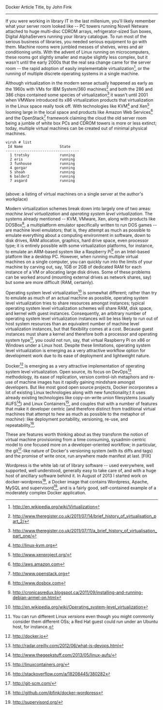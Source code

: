 

Docker Article Title, by John Fink

----

If you were working in library IT in the last millenium, you'll likely remember what your server room looked like -- PC towers running Novell Netware attached to huge multi-disc CDROM arrays, refrigerator-sized Sun boxes, Digital AlphaServers running your library catalogue. To run most of the serious business of libraries, you needed serious equipment to go with them. Machine rooms were jumbled messes of shelves, wires and air conditioning units. With the advent of Linux running on microcomputers, these rooms got slightly smaller and maybe slightly less complex, but it wasn't until the early 2000s that the real sea change came for the server room -- the rapid adoption of easily implementable virtualization[^wikivirtualization], or the running of multiple discrete operating systems in a single machine.

Although virtualization in the modern sense actually happened as early as the 1960s with VMs for IBM System/360 machines[^registerhistory2] and both the 286 and 386 chips contained some species of virtualization[^registerhistory1] it wasn't until 2001 when VMWare introduced its x86 virtualization products that virtualization in the Linux space really took off. With technologies like KVM[^kvm] and Xen[^xen] looming large in the local space and products like Amazon Web Services[^aws] and the OpenStack[^openstack] framework claiming the cloud the old server room being a jumble of white box PCs and CDROM towers is more or less extinct; today, multiple virtual machines can be created out of minimal physical machines.

```
virsh # list
 Id Name                 State
----------------------------------
  1 trotsky              running
  2 eris                 running
  3 funhouse             running
  4 gorgar               running
  5 shoah                running
  6 balder2              running
  7 asgard               running
  
```
(above: a listing of virtual machines on a single server at the author's workplace)

Modern virtualization schemes break down into largely one of two areas: *machine level virtualization* and *operating system level virtualization*. The systems already mentioned -- KVM, VMware, Xen, along with products like DOSBox[^dosbox], a multiplatform emulator specifically written to run DOS games -- are machine level emulators; that is, they attempt as much as possible to emulate everything about a computing environment in software, down to disk drives, RAM allocation, graphics, hard drive space, even processor type; it is entirely possible with some virtualization platforms, for instance, to emulate an ARM-based system like a Raspberry Pi[^raspiemulation] on an Intel-based platform like a desktop PC. However, when running multiple virtual machines on a single computer, you can quickly run into the limits of your machine by carving out, say, 1GB or 2GB of dedicated RAM for each instance of a VM or allocating large disk drives. Some of these problems can be worked around (mounting external drives as network shares, say) but some are more difficult (RAM, certainly). 

Operating system level virtualization[^wikioslevel] is somewhat different; rather than try to emulate as much of an actual machine as possible, operating system level virtualization tries to share resources amongst instances; typical operating system level virtualization schemes will share RAM, disk space, and kernel with guest instances. Consequently, an arbitrary number of operating system level virtualization instances will be less likely to run out of host system resources than an equivalent number of machine level virtualization instances, but that flexibility comes at a cost. Because guest instances must share a kernel and therefore both a processor and operating system type[^type], you could not run, say, that virtual Raspberry Pi on x86 or Windows under a Linux host. Despite these limitations, operating system level virtualization is emerging as a very attractive workflow option for development work due to its ease of deployment and lightweight nature.

Docker[^dockerhome] is emerging as a very attractive implementation of  operating system level virtualization. Open source, its focus on DevOps[^devops] methodology, its ease of replication, version control-ish metaphors and re-use of machine images has it rapidly gaining mindshare amongst developers. But like most good open source projects, Docker incorporates a lot of existing Linux technologies along with new functionality;t it uses already existing technologies like copy-on-write union filesystems (usually AUFS[^aufs]) and Linux Containers[^lxc], and couples that with a number of features that make it developer centric (and therefore distinct from traditional virtual machines that attempt to hew as much as possible to the metaphor of *machine*): like deployment portability, versioning, re-use, and  repeatability[^shykesso].

These are features worth thinking about as they transform the notion of virtual machine provisioning from a time consuming, sysadmin-centric model to one focused more on a developer-oriented workflow; in particular, the git[^gitscm]-like nature of Docker's versioning system (with its diffs and tags) and the promise of write once, run anywhere made manifest at last. [FIX]

Wordpress is the white lab rat of library software -- used everywhere, well supported, well understood, generally easy to take care of, and with a huge host of ancillary software behind it. In August of 2013 I started work on docker-wordpress[^dwgithub], a Docker image that contains Wordpress, Apache, MySQL and supervisord[^supervisord], and is a fairly good, self-contained example of a moderately complex Docker application.


[^wikivirtualization]: http://en.wikipedia.org/wiki/Virtualization

[^registerhistory2]: http://www.theregister.co.uk/2011/07/14/brief_history_of_virtualisation_part_2/

[^registerhistory1]: http://www.theregister.co.uk/2011/07/11/a_brief_history_of_virtualisation_part_one/

[^kvm]: http://linux-kvm.org

[^xen]: http://www.xenproject.org/

[^aws]: http://aws.amazon.com

[^openstack]: http://www.openstack.org

[^dosbox]: http://www.dosbox.com

[^raspiemulation]: http://cronicasredux.blogspot.ca/2011/09/installing-and-running-debian-armel-on.html

[^wikioslevel]: http://en.wikipedia.org/wiki/Operating_system-level_virtualization

[^type]: You can run different Linux *versions* even though you might commonly consider them different OSs; a Red Hat guest could run under an Ubuntu host, for instance.

[^dockerhome]: http://docker.io

[^devops]: http://radar.oreilly.com/2012/06/what-is-devops.html

[^aufs]:  http://www.thegeekstuff.com/2013/05/linux-aufs/

[^lxc]: http://linuxcontainers.org/

[^shykesso]: http://stackoverflow.com/a/18208445/380282

[^gitscm]: http://git-scm.com/

[^dwgithub]: http://github.com/jbfink/docker-wordpress

[^supervisord]: http://supervisord.org/